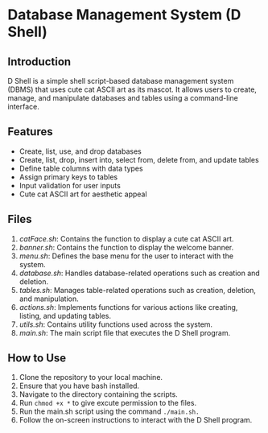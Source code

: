 #  Database Management System (D Shell)

## Introduction
D Shell is a simple shell script-based database management system (DBMS) that uses cute cat ASCII art as its mascot. It allows users to create, manage, and manipulate databases and tables using a command-line interface.

## Features
- Create, list, use, and drop databases
- Create, list, drop, insert into, select from, delete from, and update tables
- Define table columns with data types
- Assign primary keys to tables
- Input validation for user inputs
- Cute cat ASCII art for aesthetic appeal

## Files

1. *catFace.sh*: Contains the function to display a cute cat ASCII art.
2. *banner.sh*: Contains the function to display the welcome banner.
3. *menu.sh*: Defines the base menu for the user to interact with the system.
4. *database.sh*: Handles database-related operations such as creation and deletion.
5. *tables.sh*: Manages table-related operations such as creation, deletion, and manipulation.
6. *actions.sh*: Implements functions for various actions like creating, listing, and updating tables.
7. *utils.sh*: Contains utility functions used across the system.
8. *main.sh*: The main script file that executes the D Shell program.

## How to Use
1. Clone the repository to your local machine.
2. Ensure that you have bash installed.
3. Navigate to the directory containing the scripts.
4. Run `chmod +x *` to give excute permission to the files.
5. Run the main.sh script using the command `./main.sh.`
6. Follow the on-screen instructions to interact with the D Shell program.
